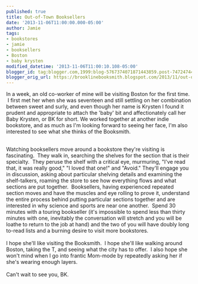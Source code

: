 ```yaml
---
published: true
title: Out-of-Town Booksellers
date: '2013-11-06T11:00:00.000-05:00'
author: Jamie
tags:
- bookstores
- jamie
- booksellers
- Boston
- baby krysten
modified_datetime: '2013-11-06T11:00:10.108-05:00'
blogger_id: tag:blogger.com,1999:blog-5767374071871443859.post-7472474437145302980
blogger_orig_url: https://brooklinebooksmith.blogspot.com/2013/11/out-of-town-booksellers.html
---
```


In a week, an old co-worker of mine will be visiting Boston for the first time. &nbsp;I first met her when she was seventeen and still settling on her combination between sweet and surly, and even though her name is Krysten I found it prudent and appropriate to attach the 'baby' bit and affectionately call her Baby Krysten, or BK for short. We worked together at another indie bookstore, and as much as I'm looking forward to seeing her face, I'm also interested to see what she thinks of the Booksmith.<br /><div><br /></div><div>Watching booksellers move around a bookstore they're visiting is fascinating. &nbsp;They walk in, searching the shelves for the section that is their specialty. &nbsp;They peruse the shelf with a critical eye, murmuring, "I've read that, it was really good," "I loved that one!" and "Avoid." They'll engage you in discussion, asking about particular shelving details and examining the shelf-talkers, roaming the store to see how everything flows and what sections are put together. &nbsp;Booksellers, having experienced repeated section moves and have the muscles and eye rolling to prove it, understand the entire process behind putting particular sections together and are interested in why science and sports are near one another. &nbsp;Spend 30 minutes with a touring bookseller (it's impossible to spend less than thirty minutes with one, inevitably the conversation will stretch and you will be loathe to return to the job at hand) and the two of you will have doubly long to-read lists and a burning desire to visit more bookstores.&nbsp;</div><div><br /></div><div>I hope she'll like visiting the Booksmith. &nbsp;I hope she'll like walking around Boston, taking the T, and seeing what the city has to offer. &nbsp;I also hope she won't mind when I go into frantic Mom-mode by repeatedly asking her if she's wearing enough layers. <br /><br />Can't wait to see you, BK.&nbsp;</div>